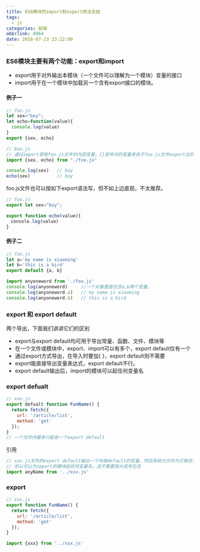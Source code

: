 ```yaml
---
title: ES6模块的import和export用法总结
tags:
  - js
categories: 前端
abbrlink: 8964
date: 2018-07-23 23:12:00
---
```


### ES6模块主要有两个功能：export和import
* export用于对外输出本模块（一个文件可以理解为一个模块）变量的接口
* import用于在一个模块中加载另一个含有export接口的模块。

#### 例子一
```js
// foo.js
let sex="boy";
let echo=function(value){
  console.log(value)
}
export {sex, echo}  
```

```js
// boo.js
// 通过import获取foo.js文件的内部变量，{}括号内的变量来自于foo.js文件export出的变量标识符。
import {sex, echo} from "./foo.js"

console.log(sex)   // boy
echo(sex)          // boy
```

foo.js文件也可以按如下export语法写，但不如上边直观，不太推荐。
```js
// foo.js
export let sex="boy";

export function echo(value){
　console.log(value)
}
```

#### 例子二
```js
// foo.js
let a='my name is xiaoming'
let b='this is a bird'
export default {a, b}
```

```js
import anyoneword from './foo.js'
console.log(anyoneword)     //一个对象里面包含a,b两个变量。
console.log(anyoneword.a)   // my name is xiaoming
console.log(anyoneword.b)   // this is a bird
```

### export 和 export default

两个导出，下面我们讲讲它们的区别

* export与export default均可用于导出常量、函数、文件、模块等
* 在一个文件或模块中，export、import可以有多个，export default仅有一个
* 通过export方式导出，在导入时要加{ }，export default则不需要
* export能直接导出变量表达式，export default不行。
* export default输出后，import的模块可以起任何变量名

### export defualt
```js
// xxx.js
export defualt function FunName() {
  return fetch({
    url: '/article/list',
    method: 'get'
  });
}
// 一个文件内最多只能有一个export default
```
引用
```js
// xxx.js文件的export default输出一个叫做default的变量，然后系统允许你为它取任意名字。
// 所以可以为import的模块起任何变量名，且不需要用大括号包含
import anyName from '../xxx.js'
```

### export

```js
// xxx.js
export function FunName() {
  return fetch({
    url: '/article/list',
    method: 'get'
  });
}
```
```js
import {xxx} from '../xxx.js'
```
